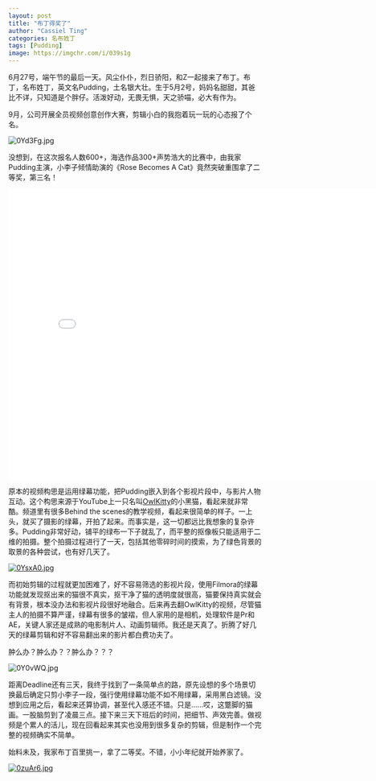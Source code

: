 ```yaml
---
layout: post
title: "布丁得奖了"
author: "Cassiel Ting"
categories: 名布姓丁
tags: [Pudding]
image: https://imgchr.com/i/039s1g
---
```


6月27号，端午节的最后一天。风尘仆仆，烈日骄阳，和Z一起接来了布丁。布丁，名布姓丁，英文名Pudding，土名银大壮。生于5月2号，妈妈名甜甜，其爸比不详，只知道是个胖仔。活泼好动，无畏无惧，天之骄喵，必大有作为。

9月，公司开展全员视频创意创作大赛，剪辑小白的我抱着玩一玩的心态报了个名。

<img src="https://s1.ax1x.com/2020/10/05/0Yd3Fg.jpg" alt="0Yd3Fg.jpg" border="0" />

没想到，在这次报名人数600+，海选作品300+声势浩大的比赛中，由我家Pudding主演，小李子倾情助演的《Rose Becomes A Cat》竟然突破重围拿了二等奖，第三名！

<iframe width="800" height="576" src="//player.bilibili.com/player.html?aid=884689278&bvid=BV1dK4y1a7LL&cid=236883190&page=1" scrolling="no" border="0" frameborder="no" framespacing="0" allowfullscreen="true"> </iframe>

原本的视频构思是运用绿幕功能，把Pudding嵌入到各个影视片段中，与影片人物互动。这个构思来源于YouTube上一只名叫[OwlKitty](https://www.youtube.com/c/OwlKitty/videos)的小黑猫，看起来就非常酷。频道里有很多Behind the scenes的教学视频，看起来很简单的样子。一上头，就买了摄影的绿幕，开拍了起来。而事实是，这一切都远比我想象的复杂许多。Pudding非常好动，铺平的绿布一下子就乱了，而平整的抠像板只能适用于二维的拍摄。整个拍摄过程进行了一天，包括其他零碎时间的摸索，为了绿色背景的取景的各种尝试，也有好几天了。

<a href="https://imgchr.com/i/0YsxA0"><img src="https://s1.ax1x.com/2020/10/05/0YsxA0.md.jpg" alt="0YsxA0.jpg" border="0" /></a>

而初始剪辑的过程就更加困难了，好不容易筛选的影视片段，使用Filmora的绿幕功能就发现抠出来的猫很不真实，抠干净了猫的透明度就很高，猫要保持真实就会有背景，根本没办法和影视片段很好地融合。后来再去翻OwlKitty的视频，尽管猫主人的拍摄不算严谨，绿幕有很多的皱褶，但人家用的是相机，处理软件是Pr和AE，关键人家还是成熟的电影制片人、动画剪辑师。我还是天真了。折腾了好几天的绿幕剪辑和好不容易翻出来的影片都白费功夫了。


肿么办？肿么办？？肿么办？？？

<img src="https://s1.ax1x.com/2020/10/05/0Y0vWQ.jpg" alt="0Y0vWQ.jpg" border="0" />

距离Deadline还有三天，我终于找到了一条简单点的路，原先设想的多个场景切换最后确定只剪小李子一段，强行使用绿幕功能不如不用绿幕，采用黑白滤镜。没想到应用之后，看起来还算协调，甚至代入感还不错。只是......哎，这蹩脚的猫画。一股脑剪到了凌晨三点。接下来三天下班后的时间，把细节、声效完善。做视频是个累人的活儿，现在回看起来其实也没用到很多复杂的剪辑，但是制作一个完整的视频确实不简单。

始料未及，我家布丁百里挑一，拿了二等奖。不错，小小年纪就开始养家了。

<a href="https://imgchr.com/i/0zuAr6"><img src="https://s1.ax1x.com/2020/10/19/0zuAr6.md.jpg" alt="0zuAr6.jpg" border="0" /></a>
